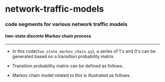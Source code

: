 # network-traffic-models

### code segments for various network traffic models

#### two-state discrete Markov chain process

------------

- In this code(`two_state_markov_chain.py`), a series of 1's and 0's can be generated based on a transition probability matrix.
- Transition probability matrix can be defined as follows. 

- Markov chain model related to this is illustrated as follows.





